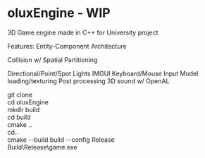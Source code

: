 # oluxEngine - WIP
3D Game engine made in C++ for University project

Features:
Entity-Component Architecture

Collision w/ Spatial Partitioning

Directional/Point/Spot Lights
IMGUI
Keyboard/Mouse Input
Model loading/texturing
Post processing
3D sound w/ OpenAL

git clone  
cd oluxEngine  
mkdir build  
cd build  
cmake ..  
cd..  
cmake --build build --config Release   
Build\Release\game.exe  
